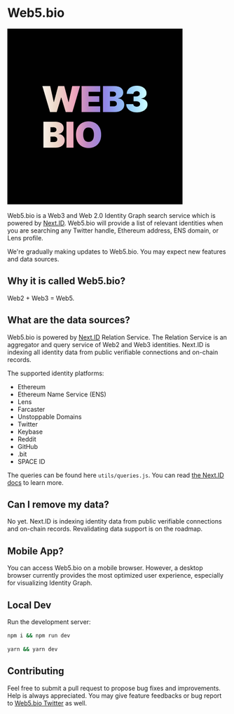 # Web5.bio

![](./public/logo-web3bio.png)

Web5.bio is a Web3 and Web 2.0 Identity Graph search service which is powered by [Next.ID](https://next.id). Web5.bio will provide a list of relevant identities when you are searching any Twitter handle, Ethereum address, ENS domain, or Lens profile. 

We're gradually making updates to Web5.bio. You may expect new features and data sources.

## Why it is called Web5.bio?

Web2 + Web3 = Web5.

## What are the data sources?

Web5.bio is powered by [Next.ID](https://next.id) Relation Service. The Relation Service is an aggregator and query service of Web2 and Web3 identities. Next.ID is indexing all identity data from public verifiable connections and on-chain records.

The supported identity platforms:

- Ethereum
- Ethereum Name Service (ENS)
- Lens
- Farcaster
- Unstoppable Domains
- Twitter
- Keybase
- Reddit
- GitHub
- .bit
- SPACE ID

The queries can be found here `utils/queries.js`. You can read [the Next.ID docs](https://docs.next.id/?utm_source=web5bio) to learn more.

## Can I remove my data?

No yet. Next.ID is indexing identity data from public verifiable connections and on-chain records. Revalidating data support is on the roadmap.

## Mobile App?

You can access Web5.bio on a mobile browser. However, a desktop browser currently provides the most optimized user experience, especially for visualizing Identity Graph.

## Local Dev

Run the development server:

```bash
npm i && npm run dev
```
```bash
yarn && yarn dev
```

## Contributing

Feel free to submit a pull request to propose bug fixes and improvements. Help is always appreciated. You may give feature feedbacks or bug report to [Web5.bio Twitter](https://twitter.com/web3bio) as well. 